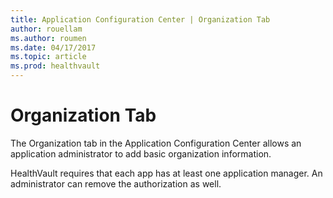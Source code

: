 ```yaml
---
title: Application Configuration Center | Organization Tab
author: rouellam
ms.author: roumen
ms.date: 04/17/2017
ms.topic: article
ms.prod: healthvault
---
```


# Organization Tab

The Organization tab in the Application Configuration Center allows an application administrator to add basic organization information.

HealthVault requires that each app has at least one application manager. An administrator can remove the authorization as well.
